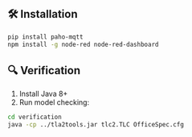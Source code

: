 ## 🛠️ Installation
```bash
pip install paho-mqtt
npm install -g node-red node-red-dashboard
```

## 🔍 Verification
1. Install Java 8+
2. Run model checking:
```bash
cd verification
java -cp ../tla2tools.jar tlc2.TLC OfficeSpec.cfg
```